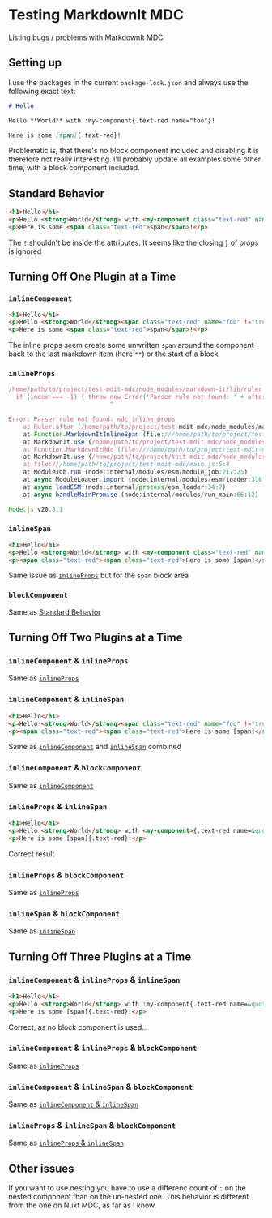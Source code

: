 # Testing MarkdownIt MDC

Listing bugs / problems with MarkdownIt MDC

## Setting up

I use the packages in the current `package-lock.json` and always use the following exact text:

```md
# Hello

Hello **World** with :my-component{.text-red name="foo"}!

Here is some [span]{.text-red}!
```

Problematic is, that there's no block component included and disabling it is therefore not really interesting. I'll probably update all examples some other time, with a block component included.

## Standard Behavior

```html
<h1>Hello</h1>
<p>Hello <strong>World</strong> with <my-component class="text-red" name="foo" !="true"></p>
<p>Here is some <span class="text-red">span</span>!</p>
```

The `!` shouldn't be inside the attributes.
It seems like the closing `}` of props is ignored

## Turning Off One Plugin at a Time

### `inlineComponent`

```html
<h1>Hello</h1>
<p>Hello <strong>World</strong><span class="text-red" name="foo" !="true"> with :my-component</span></p>
<p>Here is some <span class="text-red">span</span>!</p>
```

The inline props seem create some unwritten `span` around the component back to the last markdown item (here `**`) or the start of a block

### `inlineProps`

```js
/home/path/to/project/test-mdit-mdc/node_modules/markdown-it/lib/ruler.js:198
  if (index === -1) { throw new Error('Parser rule not found: ' + afterName); }
                            ^

Error: Parser rule not found: mdc_inline_props
    at Ruler.after (/home/path/to/project/test-mdit-mdc/node_modules/markdown-it/lib/ruler.js:198:29)
    at Function.MarkdownItInlineSpan (file:///home/path/to/project/test-mdit-mdc/node_modules/markdown-it-mdc/dist/index.mjs:531:19)
    at MarkdownIt.use (/home/path/to/project/test-mdit-mdc/node_modules/markdown-it/lib/index.js:497:10)
    at Function.MarkdownItMdc (file:///home/path/to/project/test-mdit-mdc/node_modules/markdown-it-mdc/dist/index.mjs:575:8)
    at MarkdownIt.use (/home/path/to/project/test-mdit-mdc/node_modules/markdown-it/lib/index.js:497:10)
    at file:///home/path/to/project/test-mdit-mdc/main.js:5:4
    at ModuleJob.run (node:internal/modules/esm/module_job:217:25)
    at async ModuleLoader.import (node:internal/modules/esm/loader:316:24)
    at async loadESM (node:internal/process/esm_loader:34:7)
    at async handleMainPromise (node:internal/modules/run_main:66:12)

Node.js v20.8.1
```

### `inlineSpan`

```html
<h1>Hello</h1>
<p>Hello <strong>World</strong> with <my-component class="text-red" name="foo" !="true"></p>
<p><span class="text-red"><span class="text-red">Here is some [span]</span></span>!</p>
```

Same issue as [`inlineProps`](#inlineprops) but for the `span` block area

### `blockComponent`

Same as [Standard Behavior](#standard-behavior)

## Turning Off Two Plugins at a Time

### `inlineComponent` & `inlineProps`

Same as [`inlineProps`](#inlineprops)

### `inlineComponent` & `inlineSpan`

```html
<h1>Hello</h1>
<p>Hello <strong>World</strong><span class="text-red" name="foo" !="true"> with :my-component</span></p>
<p><span class="text-red"><span class="text-red">Here is some [span]</span></span>!</p>
```

Same as [`inlineComponent`](#inlinecomponent) and [`inlineSpan`](#inlinespan) combined

### `inlineComponent` & `blockComponent`

Same as [`inlineComponent`](#inlinecomponent)

### `inlineProps` & `inlineSpan`

```html
<h1>Hello</h1>
<p>Hello <strong>World</strong> with <my-component>{.text-red name=&quot;foo&quot;}!</p>
<p>Here is some [span]{.text-red}!</p>
```

Correct result

### `inlineProps` & `blockComponent`

Same as [`inlineProps`](#inlineprops)

### `inlineSpan` & `blockComponent`

Same as [`inlineSpan`](#inlinespan)

## Turning Off Three Plugins at a Time

### `inlineComponent` & `inlineProps` & `inlineSpan`

```html
<h1>Hello</h1>
<p>Hello <strong>World</strong> with :my-component{.text-red name=&quot;foo&quot;}!</p>
<p>Here is some [span]{.text-red}!</p>
```

Correct, as no block component is used...

### `inlineComponent` & `inlineProps` & `blockComponent`

Same as [`inlineProps`](#inlineprops)

### `inlineComponent` & `inlineSpan` & `blockComponent`

Same as [`inlineComponent` & `inlineSpan`](#inlinecomponent--inlinespan)

### `inlineProps` & `inlineSpan` & `blockComponent`

Same as [`inlineProps` & `inlineSpan`](#inlineprops--inlinespan)

## Other issues

If you want to use nesting you have to use a differenc count of `:` on the nested component than on the un-nested one. This behavior is different from the one on Nuxt MDC, as far as I know.
